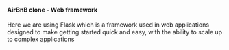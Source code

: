 ####  AirBnB clone - Web framework
Here we are using Flask which is a framework used in web applications designed to make getting started quick and easy, with the ability to scale up to complex applications
